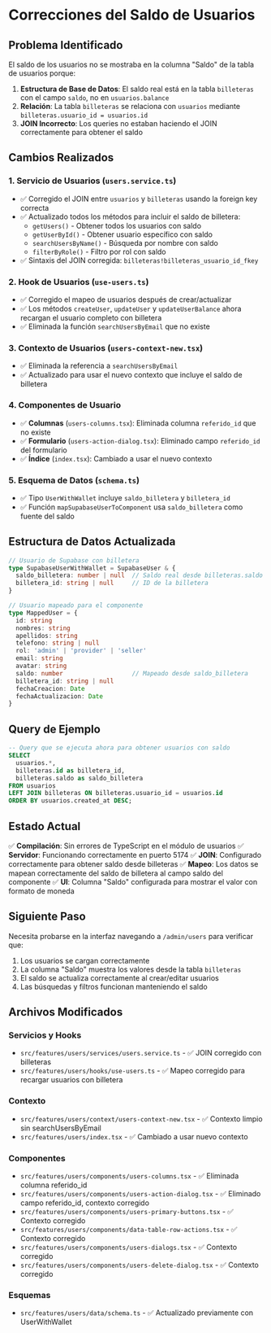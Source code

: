# Correcciones del Saldo de Usuarios

## Problema Identificado
El saldo de los usuarios no se mostraba en la columna "Saldo" de la tabla de usuarios porque:

1. **Estructura de Base de Datos**: El saldo real está en la tabla `billeteras` con el campo `saldo`, no en `usuarios.balance`
2. **Relación**: La tabla `billeteras` se relaciona con `usuarios` mediante `billeteras.usuario_id = usuarios.id`
3. **JOIN Incorrecto**: Los queries no estaban haciendo el JOIN correctamente para obtener el saldo

## Cambios Realizados

### 1. Servicio de Usuarios (`users.service.ts`)
- ✅ Corregido el JOIN entre `usuarios` y `billeteras` usando la foreign key correcta
- ✅ Actualizado todos los métodos para incluir el saldo de billetera:
  - `getUsers()` - Obtener todos los usuarios con saldo
  - `getUserById()` - Obtener usuario específico con saldo  
  - `searchUsersByName()` - Búsqueda por nombre con saldo
  - `filterByRole()` - Filtro por rol con saldo
- ✅ Sintaxis del JOIN corregida: `billeteras!billeteras_usuario_id_fkey`

### 2. Hook de Usuarios (`use-users.ts`)
- ✅ Corregido el mapeo de usuarios después de crear/actualizar
- ✅ Los métodos `createUser`, `updateUser` y `updateUserBalance` ahora recargan el usuario completo con billetera
- ✅ Eliminada la función `searchUsersByEmail` que no existe

### 3. Contexto de Usuarios (`users-context-new.tsx`)
- ✅ Eliminada la referencia a `searchUsersByEmail`
- ✅ Actualizado para usar el nuevo contexto que incluye el saldo de billetera

### 4. Componentes de Usuario
- ✅ **Columnas** (`users-columns.tsx`): Eliminada columna `referido_id` que no existe
- ✅ **Formulario** (`users-action-dialog.tsx`): Eliminado campo `referido_id` del formulario
- ✅ **Índice** (`index.tsx`): Cambiado a usar el nuevo contexto

### 5. Esquema de Datos (`schema.ts`) 
- ✅ Tipo `UserWithWallet` incluye `saldo_billetera` y `billetera_id`
- ✅ Función `mapSupabaseUserToComponent` usa `saldo_billetera` como fuente del saldo

## Estructura de Datos Actualizada

```typescript
// Usuario de Supabase con billetera
type SupabaseUserWithWallet = SupabaseUser & {
  saldo_billetera: number | null  // Saldo real desde billeteras.saldo
  billetera_id: string | null     // ID de la billetera
}

// Usuario mapeado para el componente
type MappedUser = {
  id: string
  nombres: string
  apellidos: string
  telefono: string | null
  rol: 'admin' | 'provider' | 'seller'
  email: string
  avatar: string
  saldo: number                   // Mapeado desde saldo_billetera
  billetera_id: string | null
  fechaCreacion: Date
  fechaActualizacion: Date
}
```

## Query de Ejemplo

```sql
-- Query que se ejecuta ahora para obtener usuarios con saldo
SELECT 
  usuarios.*,
  billeteras.id as billetera_id,
  billeteras.saldo as saldo_billetera
FROM usuarios
LEFT JOIN billeteras ON billeteras.usuario_id = usuarios.id
ORDER BY usuarios.created_at DESC;
```

## Estado Actual

✅ **Compilación**: Sin errores de TypeScript en el módulo de usuarios
✅ **Servidor**: Funcionando correctamente en puerto 5174
✅ **JOIN**: Configurado correctamente para obtener saldo desde billeteras
✅ **Mapeo**: Los datos se mapean correctamente del saldo de billetera al campo saldo del componente
✅ **UI**: Columna "Saldo" configurada para mostrar el valor con formato de moneda

## Siguiente Paso

Necesita probarse en la interfaz navegando a `/admin/users` para verificar que:
1. Los usuarios se cargan correctamente
2. La columna "Saldo" muestra los valores desde la tabla `billeteras`
3. El saldo se actualiza correctamente al crear/editar usuarios
4. Las búsquedas y filtros funcionan manteniendo el saldo

## Archivos Modificados

### Servicios y Hooks
- `src/features/users/services/users.service.ts` - ✅ JOIN corregido con billeteras
- `src/features/users/hooks/use-users.ts` - ✅ Mapeo corregido para recargar usuarios con billetera

### Contexto
- `src/features/users/context/users-context-new.tsx` - ✅ Contexto limpio sin searchUsersByEmail
- `src/features/users/index.tsx` - ✅ Cambiado a usar nuevo contexto

### Componentes
- `src/features/users/components/users-columns.tsx` - ✅ Eliminada columna referido_id
- `src/features/users/components/users-action-dialog.tsx` - ✅ Eliminado campo referido_id, contexto corregido
- `src/features/users/components/users-primary-buttons.tsx` - ✅ Contexto corregido
- `src/features/users/components/data-table-row-actions.tsx` - ✅ Contexto corregido
- `src/features/users/components/users-dialogs.tsx` - ✅ Contexto corregido
- `src/features/users/components/users-delete-dialog.tsx` - ✅ Contexto corregido

### Esquemas
- `src/features/users/data/schema.ts` - ✅ Actualizado previamente con UserWithWallet
